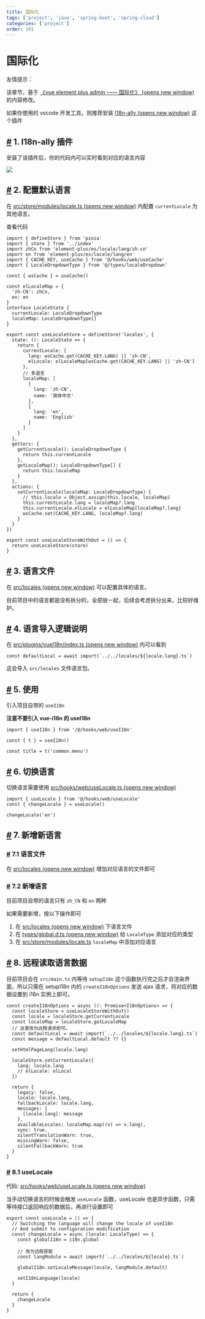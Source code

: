```yaml
---
title: 国际化
tags: ['project', 'java', 'spring-boot', 'spring-cloud']
categories: ['project']
order: 191
---
```

# 国际化

友情提示：

 该章节，基于 [《vue element plus admin —— 国际化》  (opens new window)](https://element-plus-admin-doc.cn/dep/i18n.html) 的内容修改。

 如果你使用的 vscode 开发工具，则推荐安装 [I18n-ally  (opens new window)](https://marketplace.visualstudio.com/items?itemName=Lokalise.i18n-ally) 这个插件

 ## [#](#_1-i18n-ally-插件) 1. I18n-ally 插件

 安装了该插件后，你的代码内可以实时看到对应的语言内容

 ![](https://element-plus-admin-doc.cn/images/i18n.png)

 ## [#](#_2-配置默认语言) 2. 配置默认语言

 在 [src/store/modules/locale.ts  (opens new window)](https://github.com/yudaocode/yudao-ui-admin-vue3/blob/master/src/store/modules/locale.ts) 内配置 `currentLocale` 为其他语言。

 查看代码 
```
import { defineStore } from 'pinia'
import { store } from '../index'
import zhCn from 'element-plus/es/locale/lang/zh-cn'
import en from 'element-plus/es/locale/lang/en'
import { CACHE_KEY, useCache } from '@/hooks/web/useCache'
import { LocaleDropdownType } from '@/types/localeDropdown'

const { wsCache } = useCache()

const elLocaleMap = {
  'zh-CN': zhCn,
  en: en
}
interface LocaleState {
  currentLocale: LocaleDropdownType
  localeMap: LocaleDropdownType[]
}

export const useLocaleStore = defineStore('locales', {
  state: (): LocaleState => {
    return {
      currentLocale: {
        lang: wsCache.get(CACHE_KEY.LANG) || 'zh-CN',
        elLocale: elLocaleMap[wsCache.get(CACHE_KEY.LANG) || 'zh-CN']
      },
      // 多语言
      localeMap: [
        {
          lang: 'zh-CN',
          name: '简体中文'
        },
        {
          lang: 'en',
          name: 'English'
        }
      ]
    }
  },
  getters: {
    getCurrentLocale(): LocaleDropdownType {
      return this.currentLocale
    },
    getLocaleMap(): LocaleDropdownType[] {
      return this.localeMap
    }
  },
  actions: {
    setCurrentLocale(localeMap: LocaleDropdownType) {
      // this.locale = Object.assign(this.locale, localeMap)
      this.currentLocale.lang = localeMap?.lang
      this.currentLocale.elLocale = elLocaleMap[localeMap?.lang]
      wsCache.set(CACHE_KEY.LANG, localeMap?.lang)
    }
  }
})

export const useLocaleStoreWithOut = () => {
  return useLocaleStore(store)
}

```
 ## [#](#_3-语言文件) 3. 语言文件

 在 [src/locales  (opens new window)](https://github.com/yudaocode/yudao-ui-admin-vue3/blob/master/src/locales/) 可以配置具体的语言。

 目前项目中的语言都是没有拆分的，全部放一起，后续会考虑拆分出来，比较好维护。

 ## [#](#_4-语言导入逻辑说明) 4. 语言导入逻辑说明

 在 [src/plugins/vueI18n/index.ts  (opens new window)](https://github.com/yudaocode/yudao-ui-admin-vue3/blob/master/src/plugins/vueI18n/index.ts#L13) 内可以看到

 
```
const defaultLocal = await import(`../../locales/${locale.lang}.ts`)

```
这会导入 `src/locales` 文件语言包。

 ## [#](#_5-使用) 5. 使用

 引入项目自带的 `useI18n`

 **注意不要引入 vue-i18n 的 useI18n**

 
```
import { useI18n } from '/@/hooks/web/useI18n'

const { t } = useI18n()

const title = t('common.menu')

```
## [#](#_6-切换语言) 6. 切换语言

 切换语言需要使用 [src/hooks/web/useLocale.ts  (opens new window)](https://github.com/yudaocode/yudao-ui-admin-vue3/blob/master/src/hooks/web/useLocale.ts#L19-L35)

 
```
import { useLocale } from '@/hooks/web/useLocale'
const { changeLocale } = useLocale()

changeLocale('en')

```
## [#](#_7-新增新语言) 7. 新增新语言

 ### [#](#_7-1-语言文件) 7.1 语言文件

 在 [src/locales  (opens new window)](https://github.com/yudaocode/yudao-ui-admin-vue3/blob/master/src/locales/) 增加对应语言的文件即可

 ### [#](#_7-2-新增语言) 7.2 新增语言

 目前项目自带的语言只有 `zh_CN` 和 `en` 两种

 如果需要新增，按以下操作即可

 1. 在 [src/locales  (opens new window)](https://github.com/yudaocode/yudao-ui-admin-vue3/blob/master/src/locales/) 下语言文件
2. 在 [types/global.d.ts  (opens new window)](https://github.com/yudaocode/yudao-ui-admin-vue3/blob/master/types/global.d.ts#L15) 给 `LocaleType` 添加对应的类型
3. 在 [src/store/modules/locale.ts](hhttps://github.com/yudaocode/yudao-ui-admin-vue3/blob/master/src/store/modules/locale.ts#L26-L38) `localeMap` 中添加对应语言

 ## [#](#_8-远程读取语言数据) 8. 远程读取语言数据

 目前项目会在 `src/main.ts` 内等待 `setupI18n` 这个函数执行完之后才会渲染界面，所以只需在 setupI18n 内的 `createI18nOptions` 发送 ajax 请求，将对应的数据设置到 i18n 实例上即可。

 
```
const createI18nOptions = async (): Promise<I18nOptions> => {
  const localeStore = useLocaleStoreWithOut()
  const locale = localeStore.getCurrentLocale
  const localeMap = localeStore.getLocaleMap
  // 这里改为远程请求即可。
  const defaultLocal = await import(`../../locales/${locale.lang}.ts`)
  const message = defaultLocal.default ?? {}

  setHtmlPageLang(locale.lang)

  localeStore.setCurrentLocale({
    lang: locale.lang
    // elLocale: elLocal
  })

  return {
    legacy: false,
    locale: locale.lang,
    fallbackLocale: locale.lang,
    messages: {
      [locale.lang]: message
    },
    availableLocales: localeMap.map((v) => v.lang),
    sync: true,
    silentTranslationWarn: true,
    missingWarn: false,
    silentFallbackWarn: true
  }
}

```
### [#](#_8-1-uselocale) 8.1 useLocale

 代码: [src/hooks/web/useLocale.ts  (opens new window)](https://github.com/yudaocode/yudao-ui-admin-vue3/blob/master/src/hooks/web/useLocale.ts#L19-L35)

 当手动切换语言的时候会触发 `useLocale` 函数，useLocale 也是异步函数，只需等待接口返回响应的数据后，再进行设置即可

 
```
export const useLocale = () => {
  // Switching the language will change the locale of useI18n
  // And submit to configuration modification
  const changeLocale = async (locale: LocaleType) => {
    const globalI18n = i18n.global
    
    // 改为远程获取
    const langModule = await import(`../../locales/${locale}.ts`)

    globalI18n.setLocaleMessage(locale, langModule.default)

    setI18nLanguage(locale)
  }

  return {
    changeLocale
  }
}

```
